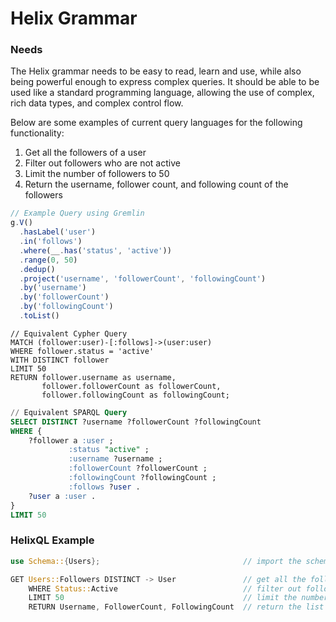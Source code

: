 # Helix Grammar

### Needs

The Helix grammar needs to be easy to read, learn and use, while also being powerful enough to express complex queries. It should be able to be used like a standard programming language, allowing the use of complex, rich data types, and complex control flow.

Below are some examples of current query languages for the following functionality: 
1. Get all the followers of a user
2. Filter out followers who are not active
3. Limit the number of followers to 50
4. Return the username, follower count, and following count of the followers

```javascript
// Example Query using Gremlin
g.V()
  .hasLabel('user')
  .in('follows')
  .where(__.has('status', 'active'))
  .range(0, 50)
  .dedup()
  .project('username', 'followerCount', 'followingCount')
  .by('username')
  .by('followerCount')
  .by('followingCount')
  .toList()
```

```cypher
// Equivalent Cypher Query
MATCH (follower:user)-[:follows]->(user:user)
WHERE follower.status = 'active'
WITH DISTINCT follower
LIMIT 50
RETURN follower.username as username,
       follower.followerCount as followerCount,
       follower.followingCount as followingCount;
```

```sql
// Equivalent SPARQL Query
SELECT DISTINCT ?username ?followerCount ?followingCount
WHERE {
    ?follower a :user ;
             :status "active" ;
             :username ?username ;
             :followerCount ?followerCount ;
             :followingCount ?followingCount ;
             :follows ?user .
    ?user a :user .
}
LIMIT 50
```

### HelixQL Example
    
```rust
use Schema::{Users};                                // import the schema

GET Users::Followers DISTINCT -> User               // get all the followers of a user returning the user
    WHERE Status::Active                            // filter out followers who are not active
    LIMIT 50                                        // limit the number of followers to 50 
    RETURN Username, FollowerCount, FollowingCount  // return the list of nodes as the following fields
```